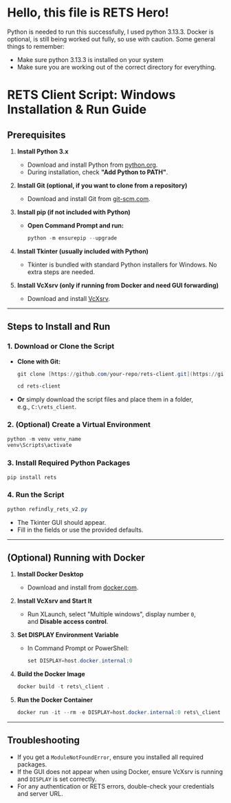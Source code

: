 # Hello, this file is RETS Hero!

Python is needed to run this successfully, I used python 3.13.3. Docker is optional, is still being worked out fully, so use with caution. Some general things to remember:

* Make sure python 3.13.3 is installed on your system
* Make sure you are working out of the correct directory for everything.

# RETS Client Script: Windows Installation & Run Guide

## Prerequisites

1. **Install Python 3.x**

   - Download and install Python from [python.org](vscode-file://vscode-app/c:/Users/yanir.regev2/AppData/Local/Programs/Microsoft%20VS%20Code/resources/app/out/vs/code/electron-sandbox/workbench/workbench.html).
   - During installation, check **"Add Python to PATH"**.
2. **Install Git (optional, if you want to clone from a repository)**

   - Download and install Git from [git-scm.com](vscode-file://vscode-app/c:/Users/yanir.regev2/AppData/Local/Programs/Microsoft%20VS%20Code/resources/app/out/vs/code/electron-sandbox/workbench/workbench.html).
3. **Install pip (if not included with Python)**

   - **Open Command Prompt and run:**
     ```powershell
     python -m ensurepip --upgrade
     ```
4. **Install Tkinter (usually included with Python)**

   - Tkinter is bundled with standard Python installers for Windows. No extra steps are needed.
5. **Install VcXsrv (only if running from Docker and need GUI forwarding)**

   - Download and install [VcXsrv](vscode-file://vscode-app/c:/Users/yanir.regev2/AppData/Local/Programs/Microsoft%20VS%20Code/resources/app/out/vs/code/electron-sandbox/workbench/workbench.html).

---

## Steps to Install and Run

### 1. **Download or Clone the Script**

- **Clone with Git:**
  ```powershell
  git clone [https://github.com/your-repo/rets-client.git](https://github.com/your-repo/rets-client.git)

  cd rets-client
  ```
- **Or** simply download the script files and place them in a folder, e.g., `C:\rets_client`.

### 2. **(Optional) Create a Virtual Environment**

```powershell
python -m venv venv_name
venv\Scripts\activate
```

### 3. **Install Required Python Packages**

```powershell
pip install rets
```

### 4. **Run the Script**

```powershell
python refindly_rets_v2.py
```

- The Tkinter GUI should appear.
- Fill in the fields or use the provided defaults.

---

## (Optional) Running with Docker

1. **Install Docker Desktop**

   - Download and install from [docker.com](vscode-file://vscode-app/c:/Users/yanir.regev2/AppData/Local/Programs/Microsoft%20VS%20Code/resources/app/out/vs/code/electron-sandbox/workbench/workbench.html).
2. **Install VcXsrv and Start It**

   - Run XLaunch, select "Multiple windows", display number `0`, and **Disable access control**.
3. **Set DISPLAY Environment Variable**

   - In Command Prompt or PowerShell:

     ```powershell
     set DISPLAY=host.docker.internal:0
     ```
4. **Build the Docker Image**

   ```powershell
   docker build -t rets\_client .
   ```
5. **Run the Docker Container**

   ```powershell
   docker run -it --rm -e DISPLAY=host.docker.internal:0 rets\_client
   ```

---

## Troubleshooting

- If you get a `ModuleNotFoundError`, ensure you installed all required packages.
- If the GUI does not appear when using Docker, ensure VcXsrv is running and `DISPLAY` is set correctly.
- For any authentication or RETS errors, double-check your credentials and server URL.

